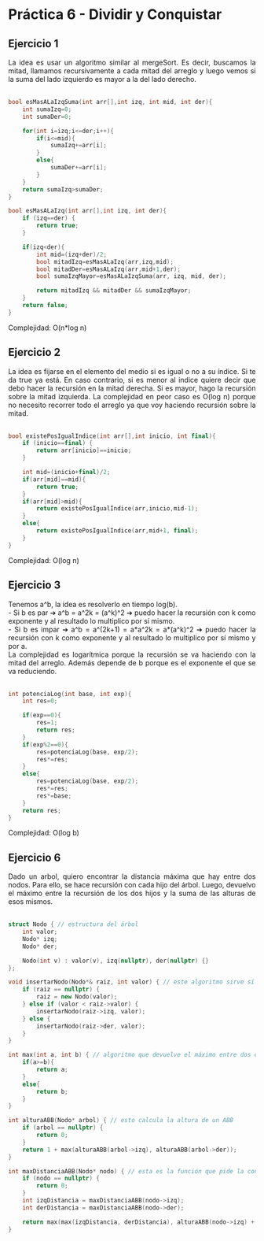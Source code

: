 # Práctica 6 - Dividir y Conquistar

## Ejercicio 1

<div style="text-align: justify">
La idea es usar un algoritmo similar al mergeSort. Es decir, buscamos la mitad, llamamos recursivamente a cada mitad del arreglo y luego vemos si la suma del lado izquierdo es mayor a la del lado derecho.
</div>
<br>


```cpp
bool esMasALaIzqSuma(int arr[],int izq, int mid, int der){
    int sumaIzq=0;
    int sumaDer=0;

    for(int i=izq;i<=der;i++){
        if(i<=mid){
            sumaIzq+=arr[i];
        }
        else{
            sumaDer+=arr[i];
        }
    }
    return sumaIzq>sumaDer;
}

bool esMasALaIzq(int arr[],int izq, int der){
    if (izq==der) {
        return true;
    }

    if(izq<der){
        int mid=(izq+der)/2;
        bool mitadIzq=esMasALaIzq(arr,izq,mid);
        bool mitadDer=esMasALaIzq(arr,mid+1,der);
        bool sumaIzqMayor=esMasALaIzqSuma(arr, izq, mid, der);

        return mitadIzq && mitadDer && sumaIzqMayor;
    }
    return false;
}
```
Complejidad: O(n*log n)

## Ejercicio 2
<div style="text-align: justify">
La idea es fijarse en el elemento del medio si es igual o no a su índice. Si te da true ya está. En caso contrario, si es menor al indice quiere decir que debo hacer la recursión en la mitad derecha. Si es mayor, hago la recursión sobre la mitad izquierda. La complejidad en peor caso es O(log n) porque no necesito recorrer todo el arreglo ya que voy haciendo recursión sobre la mitad.
</div>
<br>

```cpp
bool existePosIgualIndice(int arr[],int inicio, int final){
    if (inicio==final) {
        return arr[inicio]==inicio;
    }

    int mid=(inicio+final)/2;
    if(arr[mid]==mid){
        return true;
    }
    if(arr[mid]>mid){
        return existePosIgualIndice(arr,inicio,mid-1);
    }
    else{
        return existePosIgualIndice(arr,mid+1, final);
    }
}
```
Complejidad: O(log n)

## Ejercicio 3
<div style="text-align: justify">
  Tenemos a^b, la idea es resolverlo en tiempo log(b).<br>
    - Si b es par ➔ a^b = a^2k = (a^k)^2 ➔ puedo hacer la recursión con k como exponente y al resultado lo multiplico por sí mismo.<br>
    - Si b es impar ➔ a^b = a^(2k+1) = a*a^2k = a*(a^k)^2 ➔ puedo hacer la recursión con k como exponente y al resultado lo multiplico por sí mismo y por a.<br>
  La complejidad es logarítmica porque la recursión se va haciendo con la mitad del arreglo. Además depende de b porque es el exponente el que se va reduciendo.
</div>
<br>


```cpp
int potenciaLog(int base, int exp){
    int res=0;

    if(exp==0){
        res=1;
        return res;
    }
    if(exp%2==0){
        res=potenciaLog(base, exp/2);
        res*=res;
    }
    else{
        res=potenciaLog(base, exp/2);
        res*=res;
        res*=base;
    }
    return res;
}
```
Complejidad: O(log b)

## Ejercicio 6
<div style="text-align: justify">
Dado un arbol, quiero encontrar la distancia máxima que hay entre dos nodos. Para ello, se hace recursión con cada hijo del árbol. Luego, devuelvo el máximo entre la recursión de los dos hijos y la suma de las alturas de esos mismos.
</div>
<br>


```cpp
struct Nodo { // estructura del árbol
    int valor;
    Nodo* izq;
    Nodo* der;

    Nodo(int v) : valor(v), izq(nullptr), der(nullptr) {}
};

void insertarNodo(Nodo*& raiz, int valor) { // este algoritmo sirve si se quiere testear el maxDistanciaABB
    if (raiz == nullptr) {
        raiz = new Nodo(valor);
    } else if (valor < raiz->valor) {
        insertarNodo(raiz->izq, valor);
    } else {
        insertarNodo(raiz->der, valor);
    }
}

int max(int a, int b) { // algoritmo que devuelve el máximo entre dos enteros
    if(a>=b){
        return a;
    }
    else{
        return b;
    }
}

int alturaABB(Nodo* arbol) { // esto calcula la altura de un ABB
    if (arbol == nullptr) {
        return 0;
    }
    return 1 + max(alturaABB(arbol->izq), alturaABB(arbol->der));
}

int maxDistanciaABB(Nodo* nodo) { // esta es la función que pide la consigna
    if (nodo == nullptr) {
        return 0;
    }
    int izqDistancia = maxDistanciaABB(nodo->izq);
    int derDistancia = maxDistanciaABB(nodo->der);

    return max(max(izqDistancia, derDistancia), alturaABB(nodo->izq) + alturaABB(nodo->der));
}
```
